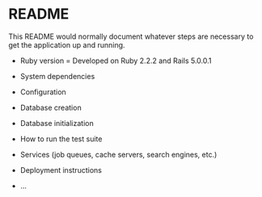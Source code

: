 # README

This README would normally document whatever steps are necessary to get the
application up and running.

* Ruby version
= Developed on Ruby 2.2.2 and Rails 5.0.0.1

* System dependencies

* Configuration

* Database creation

* Database initialization

* How to run the test suite

* Services (job queues, cache servers, search engines, etc.)

* Deployment instructions

* ...
